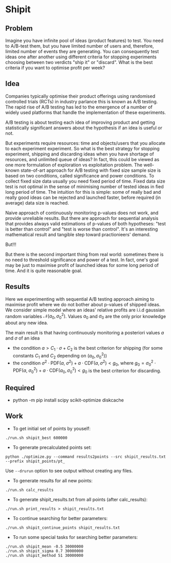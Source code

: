 # Shipit

## Problem

Imagine you have infinite pool of ideas (product features) to test. You need to A/B-test them, but you have limited number of users and, therefore, limited number of events they are generating. You can consequently test ideas one after another using different criteria for stopping experiments choosing between two verdicts "ship it" or "discard". What is the best criteria if you want to optimise profit per week?

## Idea

Companies typically optimise their product offerings using randomised controlled trials (RCTs) in industry parlance this is known as A/B testing.
The rapid rise of A/B testing has led to the emergence of a number of widely used platforms that handle the implementation of these experiments.

A/B testing is about testing each idea of improving product and getting statistically significant answers about the hypothesis if an idea is useful or not.

But experiments require resources: time and objects/users that you allocate to each experiment experiment. So what is the best strategy for stopping experiment, shipping and discarding ideas when you have shortage of resources, and unlimited queue of ideas? In fact, this could be viewed as one more formulation of exploration vs exploitation problem. The well-known state-of-art approach for A/B testing with fixed size sample size is based on two conditions,  called significance and power conditions. To collect fixed size data usually you need fixed  period of time.  Fixed data size test is not optimal in the sense of minimising number of tested ideas in fied long period of time. The intuition for this is simple: some of really bad and really good ideas can be rejected and launched faster, before required (in average) data size is reached.

Naive approach of continuously monitoring p-values does not work, and provide unreliable results. But there are approach for sequential analysis that provides always valid estimations of p-values of both hypotheses: "test is better than control" and "test is worse than control". It's an interesting mathematical result and tangible step toward practionieers' demand.

But!!!

But there is the second important thing from real world: sometimes there is no need  to threshold significance and power of a test. In fact, one's goal may be just to maximise profit of launched ideas for some long period of time. And it is quite reasonable goal.

## Results
Here we experimenting with sequential A/B testing approach aiming to maximise profit where we do not bother about p-values of shipped ideas. We consider simple model where an ideas' relative profits are i.i.d gaussian random variables $\mathcal{N}(a_0, \sigma_0^2)$. Values $a_0$ and $\sigma_0$ are the only prior knowledge about any new idea.

The main result is that having continuously monitoring a posteriori values $a$ and $\sigma$ of an idea

- the condition $a > C_1\cdot \sigma + C_2$ is the best criterion for shipping (for some constants $C_1$ and $C_2$ depending on $(a_0, \sigma_0^2)$)
- the condition $\sigma^2 \cdot \mathrm{PDF}(a,\; \sigma^2) + a \cdot \mathrm{CDF}(a, \sigma^2) < g_0$, where $g_0 =\sigma_0^2 \cdot \mathrm{PDF}(a,\; \sigma_0^2) + a \cdot \mathrm{CDF}(a_0, \sigma_0^2) < g_0$ is the best criterion for discarding.

## Required

- python -m pip install scipy scikit-optimize diskcache

## Work

- To get initial set of points by youself:
```
./run.sh shipit_best 600000
```

- To generate precalculated points set:
```
python ./optimize.py --command results2points --src shipit_results.txt --prefix shipit_points/pt_
```
Use `--drurun` option to see output without creating any files.

- To generate results for all new points:
```
./run.sh calc_results
```

- To generate shipit_results.txt from all points (after calc_results):
```
./run.sh print_results > shipit_results.txt
```

- To continue searching for better parameters:
```
./run.sh shipit_continue_points shipit_results.txt
```

- To run some special tasks for searching better parameters:
```
./run.sh shipit_mean -0.5 30000000
./run.sh shipit_sigma 0.7 30000000
./run.sh shipit_method 51 30000000
```
